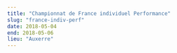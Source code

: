 ```yaml
---
title: "Championnat de France individuel Performance"
slug: "france-indiv-perf"
date: 2018-05-04
end: 2018-05-06
lieu: "Auxerre"
---
```

